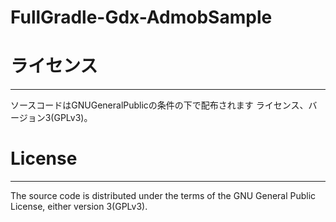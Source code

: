 # FullGradle-Gdx-AdmobSample

# ライセンス
-------
ソースコードはGNUGeneralPublicの条件の下で配布されます
ライセンス、バージョン3(GPLv3)。

# License
-------
The source code is distributed under the terms of the GNU General Public
License, either version 3(GPLv3). 
